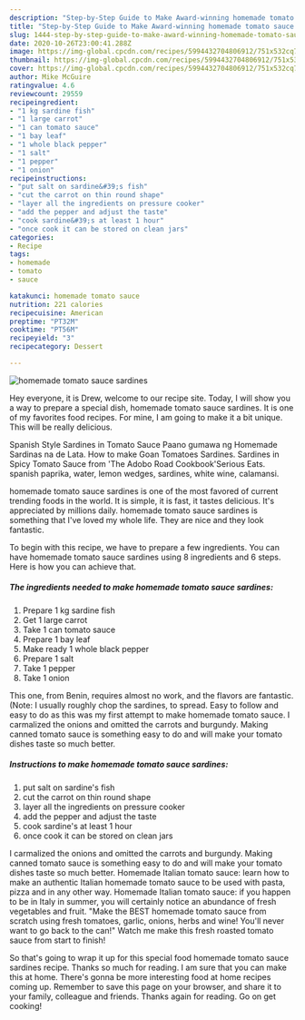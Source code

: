 ```yaml
---
description: "Step-by-Step Guide to Make Award-winning homemade tomato sauce sardines"
title: "Step-by-Step Guide to Make Award-winning homemade tomato sauce sardines"
slug: 1444-step-by-step-guide-to-make-award-winning-homemade-tomato-sauce-sardines
date: 2020-10-26T23:00:41.288Z
image: https://img-global.cpcdn.com/recipes/5994432704806912/751x532cq70/homemade-tomato-sauce-sardines-recipe-main-photo.jpg
thumbnail: https://img-global.cpcdn.com/recipes/5994432704806912/751x532cq70/homemade-tomato-sauce-sardines-recipe-main-photo.jpg
cover: https://img-global.cpcdn.com/recipes/5994432704806912/751x532cq70/homemade-tomato-sauce-sardines-recipe-main-photo.jpg
author: Mike McGuire
ratingvalue: 4.6
reviewcount: 29559
recipeingredient:
- "1 kg sardine fish"
- "1 large carrot"
- "1 can tomato sauce"
- "1 bay leaf"
- "1 whole black pepper"
- "1 salt"
- "1 pepper"
- "1 onion"
recipeinstructions:
- "put salt on sardine&#39;s fish"
- "cut the carrot on thin round shape"
- "layer all the ingredients on pressure cooker"
- "add the pepper and adjust the taste"
- "cook sardine&#39;s at least 1 hour"
- "once cook it can be stored on clean jars"
categories:
- Recipe
tags:
- homemade
- tomato
- sauce

katakunci: homemade tomato sauce 
nutrition: 221 calories
recipecuisine: American
preptime: "PT32M"
cooktime: "PT56M"
recipeyield: "3"
recipecategory: Dessert

---
```



![homemade tomato sauce sardines](https://img-global.cpcdn.com/recipes/5994432704806912/751x532cq70/homemade-tomato-sauce-sardines-recipe-main-photo.jpg)

Hey everyone, it is Drew, welcome to our recipe site. Today, I will show you a way to prepare a special dish, homemade tomato sauce sardines. It is one of my favorites food recipes. For mine, I am going to make it a bit unique. This will be really delicious.

Spanish Style Sardines in Tomato Sauce Paano gumawa ng Homemade Sardinas na de Lata. How to make Goan Tomatoes Sardines. Sardines in Spicy Tomato Sauce from &#39;The Adobo Road Cookbook&#39;Serious Eats. spanish paprika, water, lemon wedges, sardines, white wine, calamansi.

homemade tomato sauce sardines is one of the most favored of current trending foods in the world. It is simple, it is fast, it tastes delicious. It's appreciated by millions daily. homemade tomato sauce sardines is something that I've loved my whole life. They are nice and they look fantastic.


To begin with this recipe, we have to prepare a few ingredients. You can have homemade tomato sauce sardines using 8 ingredients and 6 steps. Here is how you can achieve that.

<!--inarticleads1-->

##### The ingredients needed to make homemade tomato sauce sardines:

1. Prepare 1 kg sardine fish
1. Get 1 large carrot
1. Take 1 can tomato sauce
1. Prepare 1 bay leaf
1. Make ready 1 whole black pepper
1. Prepare 1 salt
1. Take 1 pepper
1. Take 1 onion


This one, from Benin, requires almost no work, and the flavors are fantastic. (Note: I usually roughly chop the sardines, to spread. Easy to follow and easy to do as this was my first attempt to make homemade tomato sauce. I carmalized the onions and omitted the carrots and burgundy. Making canned tomato sauce is something easy to do and will make your tomato dishes taste so much better. 

<!--inarticleads2-->

##### Instructions to make homemade tomato sauce sardines:

1. put salt on sardine&#39;s fish
1. cut the carrot on thin round shape
1. layer all the ingredients on pressure cooker
1. add the pepper and adjust the taste
1. cook sardine&#39;s at least 1 hour
1. once cook it can be stored on clean jars


I carmalized the onions and omitted the carrots and burgundy. Making canned tomato sauce is something easy to do and will make your tomato dishes taste so much better. Homemade Italian tomato sauce: learn how to make an authentic Italian homemade tomato sauce to be used with pasta, pizza and in any other way. Homemade Italian tomato sauce: if you happen to be in Italy in summer, you will certainly notice an abundance of fresh vegetables and fruit. &#34;Make the BEST homemade tomato sauce from scratch using fresh tomatoes, garlic, onions, herbs and wine! You&#39;ll never want to go back to the can!&#34; Watch me make this fresh roasted tomato sauce from start to finish! 

So that's going to wrap it up for this special food homemade tomato sauce sardines recipe. Thanks so much for reading. I am sure that you can make this at home. There's gonna be more interesting food at home recipes coming up. Remember to save this page on your browser, and share it to your family, colleague and friends. Thanks again for reading. Go on get cooking!
